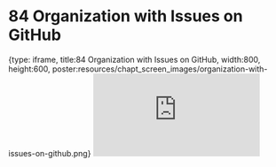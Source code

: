 # 84 Organization with Issues on GitHub
 
{type: iframe, title:84 Organization with Issues on GitHub, width:800, height:600, poster:resources/chapt_screen_images/organization-with-issues-on-github.png}
![](https://datatrail-jhu.github.io/DataTrail/no_toc/organization-with-issues-on-github.html)
 

 
